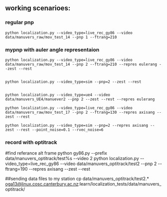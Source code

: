 ## working scenarioes:

### regular pnp

    python localization.py --video_type=live_rec_gy86 --video data/manuvers_raw/mov_test_14 --pnp 1 --ftrang=210

### mypnp with auler angle representaion

    python localization.py --video_type=live_rec_gy86 --video data/manuvers_raw/mov_test_14 --pnp 2 --ftrang=210 --repres eulerang --zest --rest


    python localization.py --video_type=sim --pnp=2 --zest --rest


    python localization.py --video_type=ue4 --video data/manuvers_UE4/manuever2 --pnp 2 --zest --rest --repres eulerang

    python localization.py --video_type=live_rec_gy86 --video data/manuvers_raw/mov_test_17 --pnp 2 --ftrang=130 --repres axisang --zest --rest

    python localization.py --video_type=sim --pnp=2 --repres axisang --zest --rest --point_noise=0.1 --rvec_noise=6


### record with optitrack

#find referance alt frame
python gy86.py --prefix data/manuvers_optitrack/test%s --video 2
python localization.py --video_type=live_rec_gy86 --video data/manuvers_optitrack/test2 --pnp 2 --ftrang=190 --repres axisang --zest --rest

##sending data files to my station
cp data/manuvers_optitrack/test2.* oga13@linux.cosc.canterbury.ac.nz:learn/localization_tests/data/manuvers_optitrack/
